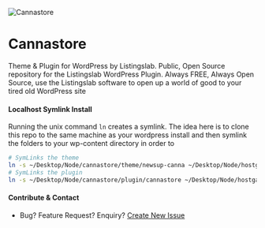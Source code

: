 ![Cannastore](https://raw.githubusercontent.com/listingslab-software/listingslab/develop/listingslab/public/svg/headers/listingslab-plugin.svg)

# Cannastore

Theme & Plugin for WordPress by Listingslab. Public, Open Source repository for the Listingslab WordPress Plugin. Always FREE, Always Open Source, use the Listingslab software to open up a world of good to your tired old WordPress site

#### Localhost Symlink Install

Running the unix command `ln` creates a symlink. The idea here is to clone this repo to the same machine as your wordpress install and then symlink the folders to your wp-content directory in order to 

```bash
# SymLinks the theme
ln -s ~/Desktop/Node/cannastore/theme/newsup-canna ~/Desktop/Node/hostgator-v9/wordpress/wp-content/themes/push2talk
# SymLinks the plugin
ln -s ~/Desktop/Node/cannastore/plugin/cannastore ~/Desktop/Node/hostgator-v9/wordpress/wp-content/plugins/push2talk
```

#### Contribute & Contact

- Bug? Feature Request? Enquiry? 
[Create New Issue](https://github.com/listingslab-software/cannastore/issues/new/choose)